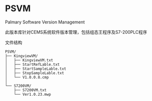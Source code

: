 # PSVM
Palmary Software Version Management

此版本库针对CEMS系统软件版本管理，包括组态王程序及S7-200PLC程序

文件结构

```
PSVM/
├── KingviewVM/
│   ├── KingviewVM.txt
│   ├── StartRefLable.txt
│   ├── StartSampleLable.txt
│   ├── StopSampleLable.txt
│   └── V1.0.0.8.cmp
│   
└── S7200VM/
    ├── S7200VM.txt
    └── Ver1.0.23.mwp
```
